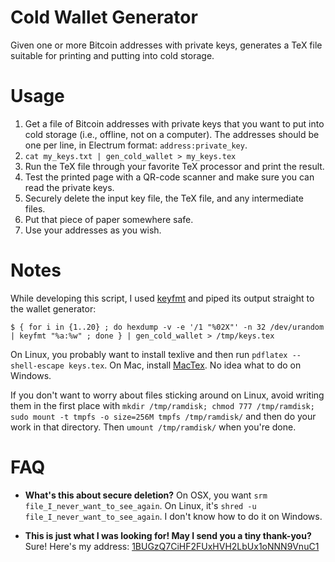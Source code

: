 Cold Wallet Generator
=====================

Given one or more Bitcoin addresses with private keys, generates a TeX file suitable for printing and putting into cold storage.

Usage
=====

1. Get a file of Bitcoin addresses with private keys that you want to put into cold storage (i.e., offline, not on a computer). The addresses should be one per line, in Electrum format: `address:private_key`.
2. `cat my_keys.txt | gen_cold_wallet > my_keys.tex`
3. Run the TeX file through your favorite TeX processor and print the result.
4. Test the printed page with a QR-code scanner and make sure you can read the private keys.
5. Securely delete the input key file, the TeX file, and any intermediate files.
6. Put that piece of paper somewhere safe.
7. Use your addresses as you wish.

Notes
======

While developing this script, I used [keyfmt](https://github.com/bkkcoins/misc/blob/master/keyfmt/keyfmt) and piped its output straight to the wallet generator:

`$ { for i in {1..20} ; do hexdump -v -e '/1 "%02X"' -n 32 /dev/urandom | keyfmt "%a:%w" ; done } |
gen_cold_wallet > /tmp/keys.tex`

On Linux, you probably want to install texlive and then run `pdflatex --shell-escape keys.tex`. On Mac, install [MacTex](http://tug.org/mactex/). No idea what to do on Windows.

If you don't want to worry about files sticking around on Linux, avoid writing them in the first place with `mkdir /tmp/ramdisk; chmod 777 /tmp/ramdisk; sudo mount -t tmpfs -o size=256M tmpfs /tmp/ramdisk/` and then do your work in that directory. Then `umount /tmp/ramdisk/` when you're done.

FAQ
===

* **What's this about secure deletion?** On OSX, you want `srm file_I_never_want_to_see_again`. On Linux, it's `shred -u file_I_never_want_to_see_again`. I don't know how to do it on Windows.

* **This is just what I was looking for! May I send you a tiny thank-you?** Sure! Here's my address: [1BUGzQ7CiHF2FUxHVH2LbUx1oNNN9VnuC1](https://blockchain.info/address/1BUGzQ7CiHF2FUxHVH2LbUx1oNNN9VnuC1)
